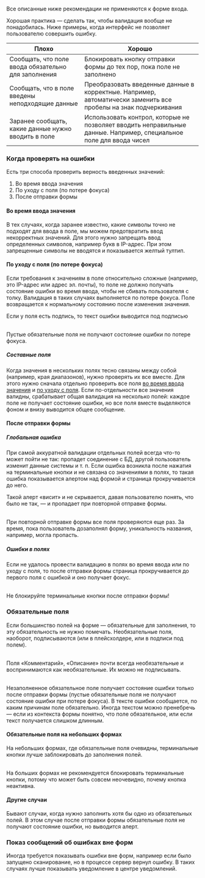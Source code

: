 <br>
<div class="mc-alert mc-alert_warning">
    <i class="mc mc-icon mc-error_16 mc-alert__icon"></i>
    Все описанные ниже рекомендации не применяются к форме входа.
</div>

Хорошая практика — сделать так, чтобы валидация вообще не понадобилась. Ниже примеры, когда интерфейс не позволяет пользователю совершить ошибку.

| <span class="mc-error">Плохо<span> | <span class="mc-success">Хорошо<span> |
|---------|-------------------------------------------------------------------------------------------------------------------------------------------------------------------------------------------|
| Сообщать, что поле ввода обязательно для заполнения | Блокировать кнопку отправки формы до тех пор, пока поле не заполнено |
| Сообщать, что в поле введены неподходящие данные | Преобразовать введенные данные в корректные. Например, автоматически заменить все пробелы на знак подчеркивания |
| Заранее сообщать, какие данные нужно вводить в поле | Использовать контрол, которые не позволяет вводить неправильные данные. Например, специальное поле для ввода чисел |

### Когда проверять на ошибки
Есть три способа проверить верность введенных значений:

1. Во время ввода значения
2. По уходу с поля (по потере фокуса)
3. После отправки формы

#### Во время ввода значения
В тех случаях, когда заранее известно, какие символы точно не подходят для ввода в поле, мы можем предотвратить ввод некорректных значений. Для этого нужно запрещать ввод определенных символов, например букв в IP-адрес. При этом запрещенные символы не вводятся и показывается желтый тултип.

<!-- example(validation-on-type) -->

#### По уходу с поля (по потере фокуса)
Если требования к значениям в поле относительно сложные (например, это IP-адрес или адрес эл. почты), то поле не должно получать состояние ошибки во время ввода, чтобы не сбивать пользователя с толку. Валидация в таких случаях выполняется по потере фокуса. Поле возвращается к нормальному состоянию после изменения значения.

Если у поля есть подпись, то текст ошибки выводится под подписью

<br>
<div class="mc-alert mc-alert_warning">
    <i class="mc mc-icon mc-error_16 mc-alert__icon"></i>
    Пустые обязательные поля не получают состояние ошибки по потере фокуса.
</div>

<!-- example(validation-on-blur) -->

##### Составные поля
Когда значения в нескольких полях тесно связаны между собой (например, края диапазонов), нужно проверять их все вместе. Для этого нужно сначала отдельно проверить все поля [во время ввода значения](/validation/overview#Во-время-ввода-значения) и [по уходу с поля](/validation/overview#По-уходу-с-поля). Если по-отдельности все значения валидны, срабатывает общая валидация на несколько полей: каждое поле не получает состояние ошибки, но все поля вместе выделяются фоном и внизу выводится общее сообщение.

<!-- example(validation-composite) -->

#### После отправки формы
##### Глобальная ошибка
При самой аккуратной валидации отдельных полей всегда что-то может пойти не так: пропадет соединение с БД, другой пользователь изменит данные системы и т. п. Если ошибка возникла после нажатия на терминальные кнопки и не связана со значениями в полях, то такая ошибка показывается алертом над формой и страница прокручивается до него.

Такой алерт «висит» и не скрывается, давая пользователю понять, что было не так, — и пропадает при повторной отправке формы.

<br>
<div class="mc-alert mc-alert_info">
        <i class="mc mc-icon mc-info-o_16 mc-alert__icon"></i>
    При повторной отправке формы все поля проверяются еще раз. За время, пока пользователь дозаполнял форму, уникальность названия, например, могла пропасть.
</div>

<!-- example(validation-global) -->

##### Ошибки в полях
Если не удалось провести валидацию в полях во время ввода или по уходу с поля, то после отправки формы страница прокручивается до первого поля с ошибкой и оно получает фокус.

<br>
<div class="mc-alert mc-alert_warning">
    <i class="mc mc-icon mc-error_16 mc-alert__icon"></i>
    Не блокируйте терминальные кнопки после отправки формы!
</div>

### Обязательные поля
Если большинство полей на форме — обязательные для заполнения, то эту обязательность не нужно помечать. Необязательные поля, наоборот, подписываются (или в плейсхолдере, или в подписи под полем).

<br>
<div class="mc-alert mc-alert_info">
        <i class="mc mc-icon mc-info-o_16 mc-alert__icon"></i>
        Поля «Комментарий», «Описание» почти всегда необязательные и воспринимаются как необязательные. Их можно не подписывать.
</div>
<br>

Незаполненное обязательное поле получает состояние ошибки только после отправки формы (пустые обязательные поля не получают состояние ошибки при потере фокуса). В тексте ошибки сообщается, по каким причинам поле обязательно. Иногда текстом можно пренебречь — если из контекста формы понятно, что поле обязательное, или если текст получается слишком длинным.

<!-- example(validation-overview) -->

#### Обязательные поля на небольших формах
На небольших формах, где обязательные поля очевидны, терминальные кнопки лучше заблокировать до заполнения полей.

<br>
<div class="mc-alert mc-alert_warning">
    <i class="mc mc-icon mc-error_16 mc-alert__icon"></i>
    На больших формах не рекомендуется блокировать терминальные кнопки, потому что может быть совсем неочевидно, почему кнопка неактивна.
</div>

<!-- example(validation-small) -->

#### Другие случаи
Бывают случаи, когда нужно заполнить хотя бы одно из обязательных полей. В этом случае после отправки формы обязательные поля не получают состояние ошибки, но выводится алерт.

<!-- example(validation-global-one-required) -->

### Показ сообщений об ошибках вне форм
Иногда требуется показывать ошибки вне форм, например если было запущено сканирование, но в процессе сервер вернул ошибку. В таких случаях лучше показывать уведомление в центре уведомлений.
